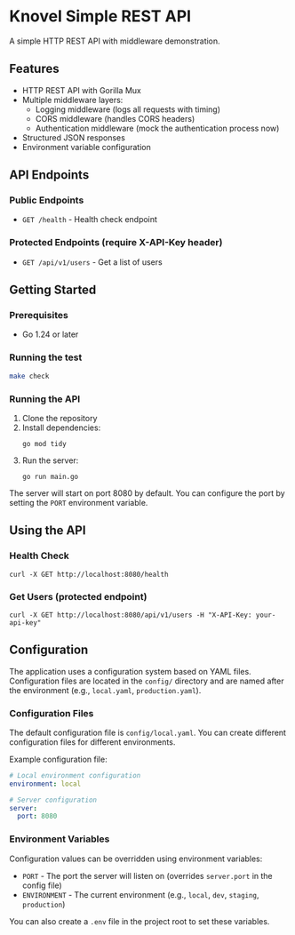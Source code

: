 # Knovel Simple REST API

A simple HTTP REST API with middleware demonstration.

## Features

- HTTP REST API with Gorilla Mux
- Multiple middleware layers:
  - Logging middleware (logs all requests with timing)
  - CORS middleware (handles CORS headers)
  - Authentication middleware (mock the authentication process now)
- Structured JSON responses
- Environment variable configuration

## API Endpoints

### Public Endpoints

- `GET /health` - Health check endpoint

### Protected Endpoints (require X-API-Key header)

- `GET /api/v1/users` - Get a list of users

## Getting Started

### Prerequisites

- Go 1.24 or later

### Running the test

```bash
make check
```

### Running the API

1. Clone the repository
2. Install dependencies:
   ```
   go mod tidy
   ```
3. Run the server:
   ```
   go run main.go
   ```

The server will start on port 8080 by default. You can configure the port by setting the `PORT` environment variable.

## Using the API

### Health Check

```
curl -X GET http://localhost:8080/health
```

### Get Users (protected endpoint)

```
curl -X GET http://localhost:8080/api/v1/users -H "X-API-Key: your-api-key"
```

## Configuration

The application uses a configuration system based on YAML files. Configuration files are located in the `config/` directory and are named after the environment (e.g., `local.yaml`, `production.yaml`).

### Configuration Files

The default configuration file is `config/local.yaml`. You can create different configuration files for different environments.

Example configuration file:

```yaml
# Local environment configuration
environment: local

# Server configuration
server:
  port: 8080
```

### Environment Variables

Configuration values can be overridden using environment variables:

- `PORT` - The port the server will listen on (overrides `server.port` in the config file)
- `ENVIRONMENT` - The current environment (e.g., `local`, `dev`, `staging`, `production`)

You can also create a `.env` file in the project root to set these variables.
